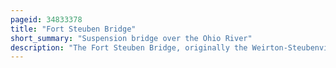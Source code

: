 ```yaml
---
pageid: 34833378
title: "Fort Steuben Bridge"
short_summary: "Suspension bridge over the Ohio River"
description: "The Fort Steuben Bridge, originally the Weirton-Steubenville Bridge, was a Suspension Bridge which spanned the Ohio River from Steubenville, Ohio to Weirton, West Virginia and carried U. S. Route 22 and then Ohio State Route 822 during its Existence. Completed in 1928 and opened as a Toll Bridge, the Fort Steuben Bridge was a more direct Route for the Flow of Traffic across the River ; particularly for Trucks and heavy Vehicles from the industrial Area. The Fort Steuben Bridge was weight-restricted in 2006 and closed in 2009 due to Deterioration. The Bridge was destroyed by Joseph B. Fay Co. On February 21, 2012."
---
```

